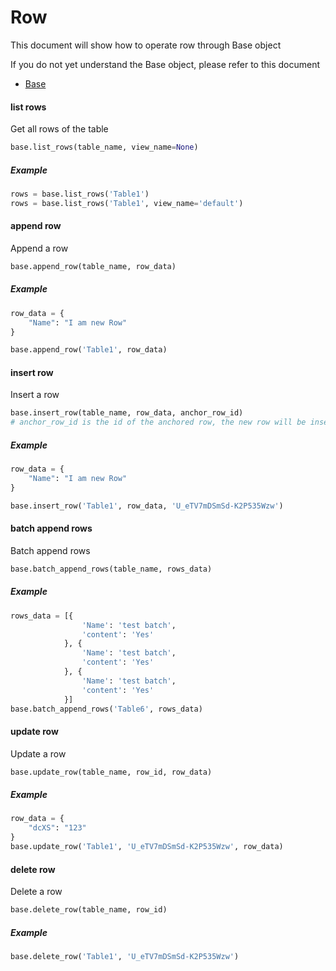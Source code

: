 # Row

This document will show how to operate row through Base object

If you do not yet understand the Base object, please refer to this document

* [Base](base.md)

#### list rows

Get all rows of the table

```python
base.list_rows(table_name, view_name=None)
```

##### Example

```python
rows = base.list_rows('Table1')
rows = base.list_rows('Table1', view_name='default')
```

#### append row

Append a row

```python
base.append_row(table_name, row_data)
```

##### Example

```python
row_data = {
    "Name": "I am new Row"
}

base.append_row('Table1', row_data)
```

#### insert row

Insert a row

```python
base.insert_row(table_name, row_data, anchor_row_id)
# anchor_row_id is the id of the anchored row, the new row will be inserted below this row
```

##### Example

```python
row_data = {
    "Name": "I am new Row"
}

base.insert_row('Table1', row_data, 'U_eTV7mDSmSd-K2P535Wzw')
```

#### batch append rows

Batch append rows

```python
base.batch_append_rows(table_name, rows_data)
```

##### Example

```python
rows_data = [{
                'Name': 'test batch',
                'content': 'Yes'
            }, {
                'Name': 'test batch',
                'content': 'Yes'
            }, {
                'Name': 'test batch',
                'content': 'Yes'
            }]
base.batch_append_rows('Table6', rows_data)
```

#### update row

Update a row

```python
base.update_row(table_name, row_id, row_data)
```

##### Example

```python
row_data = {
    "dcXS": "123"
}
base.update_row('Table1', 'U_eTV7mDSmSd-K2P535Wzw', row_data)
```

#### delete row

Delete a row

```python
base.delete_row(table_name, row_id)
```

##### Example

```python
base.delete_row('Table1', 'U_eTV7mDSmSd-K2P535Wzw')
```

